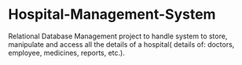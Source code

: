 # Hospital-Management-System
Relational Database Management project to handle system to store, manipulate and access all the details of a hospital( details of: doctors, employee, medicines, reports, etc.).
